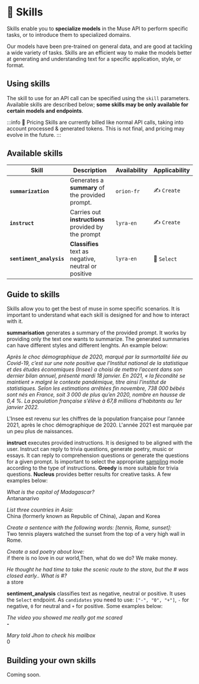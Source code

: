 ---
---

# 🤹 Skills

Skills enable you to **specialize models** in the Muse API to perform specific tasks, or to introduce them to
specialized domains.

Our models have been pre-trained on general data, and are good at tackling a wide variety of tasks. Skills are an
efficient way to make the models better at generating and understanding text for a specific application, style, or
format.

## Using skills

The skill to use for an API call can be specified using the `skill` parameters. Available skills are described below;
**some skills may be only available for certain models and endpoints**.

:::info 💸️ Pricing Skills are currently billed like normal API calls, taking into account processed & generated tokens.
This is not final, and pricing may evolve in the future.
:::

## Available skills

| Skill               | Description                                 | Availability | Applicability |
|---------------------|---------------------------------------------|--------------|---------------|
| **`summarization`** | Generates a **summary** of the provided prompt. |  `orion-fr`   | ✍️ `Create`|
| **`instruct`**      | Carries out **instructions** provided by the prompt |  `lyra-en`    | ✍️ `Create`|
| **`sentiment_analysis`** | **Classifies** text as negative, neutral or positive  |  `lyra-en`    | 🔘 `Select`|

## Guide to skills

Skills allow you to get the best of muse in some specific scenarios. It is important to understand what each skill is
designed for and how to interact with it.

**summarisation** generates a summary of the provided prompt. It works by providing only the text one wants to
summarize. The generated summaries can have different styles and different lenghts. An example below:

_Après le choc démographique de 2020, marqué par la surmortalité liée au Covid-19, c’est sur une note positive que 
l’Institut national de la statistique et des études économiques (Insee) a choisi de mettre l’accent dans son dernier 
bilan annuel, présenté mardi 18 janvier. En 2021, « la fécondité se maintient » malgré le contexte pandémique, titre 
ainsi l’institut de statistiques. Selon les estimations arrêtées fin novembre, 738 000 bébés sont nés en France, soit 
3 000 de plus qu’en 2020, nombre en hausse de 0,4 %. La population française s’élève à 67,8 millions d’habitants au 1er 
janvier 2022._

L'Insee est revenu sur les chiffres de la population française pour l’année 2021, après le choc démographique de 2020. 
L'année 2021 est marquée par un peu plus de naissances.



**instruct** executes provided instructions. It is designed to be aligned with the user. Instruct can reply to trivia
questions, generate poetry, music or essays. It can reply to comprehension questions or generate the questions for 
a given prompt. Is important to select the appropriate [sampling](/home/concepts#sampling) mode according to the type of 
instructions. **Greedy** is more suitable for trivia questions. **Nucleus** provides better results for creative 
tasks. A few examples below: 

_What is the capital of Madagascar?_  
Antananarivo

_List three countries in Asia:_  
China (formerly known as Republic of China), Japan and Korea

_Create a sentence with the following words: [tennis, Rome, sunset]:_  
Two tennis players watched the sunset from the top of a very high wall in Rome.

_Create a sad poetry about love:_  
if there is no love in our world,Then, what do we do? We make money.

_He thought he had time to take the scenic route to the store, but the # was closed early.. What is #?_  
a store


**sentiment_analysis** classifies text as negative, neutral or positive. It uses the `Select` endpoint.  As `candidates`
you need to use: `["-", "0", "+"]`, `-` for negative, `0` for neutral and `+` for positive. Some examples below:

_The video you showed me really got me scared_  
**-**

_Mary told Jhon to check his mailbox_  
0 



## Building your own skills

Coming soon.